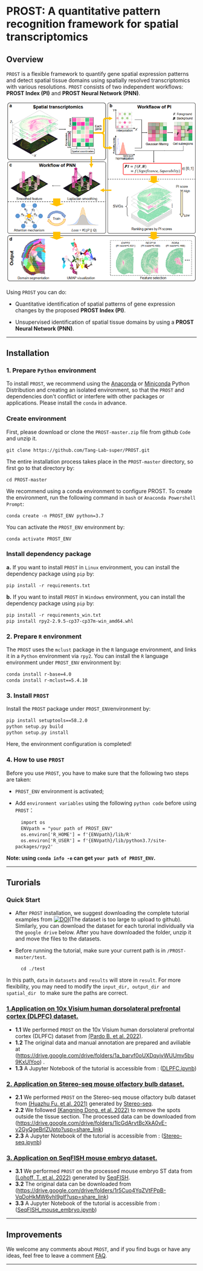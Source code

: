 # PROST: A quantitative pattern recognition framework for spatial transcriptomics 
## Overview
`PROST` is a flexible framework to quantify gene spatial expression patterns and detect spatial tissue domains using spatially resolved transcriptomics with various resolutions. `PROST` consists of two independent workflows: **PROST Index (PI)** and **PROST Neural Network (PNN)**. 


![figure1](./docs/imgs/figure/figure1.png)

Using `PROST` you can do:
* Quantitative identification of spatial patterns of gene expression changes by the proposed **PROST Index (PI)**.

* Unsupervised identification of spatial tissue domains by using a **PROST Neural Network (PNN)**. 
---

## Installation
### 1. Prepare `Python` environment
To install `PROST`, we recommend using the [Anaconda](https://anaconda.org/) or [Miniconda](https://docs.conda.io/en/latest/miniconda.html) Python Distribution and creating an isolated environment, so that the `PROST` and dependencies don't conflict or interfere with other packages or applications. Please install the `conda` in advance. 


### Create environment 
First, please download or clone the `PROST-master.zip` file from github `Code` and unzip it. 

    git clone https://github.com/Tang-Lab-super/PROST.git

The entire installation process takes place in the `PROST-master` directory, so first go to that directory by:
   
    cd PROST-master

We recommend using a conda environment to configure PROST. To create the environment, run the following command in `bash` or `Anaconda Powershell Prompt`:

    conda create -n PROST_ENV python=3.7


You can activate the `PROST_ENV` environment by: 

    conda activate PROST_ENV

### Install dependency package 
**a.** If you want to install `PROST` in `Linux` environment, you can install the dependency package using `pip` by:
   
    pip install -r requirements.txt

**b.** If you want to install `PROST` in `Windows` environment, you can install the dependency package using `pip` by:

    pip install -r requirements_win.txt
    pip install rpy2-2.9.5-cp37-cp37m-win_amd64.whl

### 2. Prepare `R` environment
The `PROST` uses the `mclust` package in the `R` language environment, and links it in a `Python` environment via `rpy2`. You can install the `R` language environment under `PROST_ENV` environment by:

    conda install r-base=4.0
    conda install r-mclust==5.4.10

### 3. Install `PROST`
Install the `PROST` package under `PROST_ENV`environment by:

    pip install setuptools==58.2.0
    python setup.py build
    python setup.py install

Here, the environment configuration is completed! 

### 4. How to use `PROST`
Before you use `PROST`, you have to make sure that the following two steps are taken:  
* `PROST_ENV` environment is activated; 
* Add `environment variables` using the following `python code` before using `PROST`：

        import os
        ENVpath = "your path of PROST_ENV"  
        os.environ['R_HOME'] = f'{ENVpath}/lib/R'
        os.environ['R_USER'] = f'{ENVpath}/lib/python3.7/site-packages/rpy2'

**Note: using `conda info -e` can get `your path of PROST_ENV`.**

---

## Turorials
### Quick Start
* After `PROST` installation, we suggest downloading the complete tutorial examples from [![DOI](https://zenodo.org/badge/DOI/10.5281/zenodo.7824815.svg)](https://doi.org/10.5281/zenodo.7824815)(The dataset is too large to upload to github). Similarly, you can download the dataset for each turorial individually via the `google drive` below. After you have downloaded the folder, unzip it and move the files to the datasets.

* Before running the tutorial, make sure your current path is in `/PROST-master/test`.

        cd ./test

In this path, `data` in `datasets` and `results` will store in `result`. For more flexibility, you may need to modify the `input_dir, output_dir and spatial_dir ` to make sure the paths are correct.

### [1.Application on 10x Visium human dorsolateral prefrontal cortex (DLPFC) dataset.](./docs/tutorials/DLPFC.md "In this vignette, we analyzed tissue section from the human dorsolateral prefrontal cortex (DLPFC) 10x Visium ST dataset, which was manually annotated as the cortical layers and white matter (WM)") 
* **1.1** We performed `PROST` on the 10x Visium human dorsolateral prefrontal cortex (DLPFC) dataset from [(Pardo B. et al. 2022)](https://doi.org/10.1186/s12864-022-08601-w).
* **1.2** The original data and manual annotation are prepared and aviliable at (https://drive.google.com/drive/folders/1a_barvf0oUXDqyivWUUmv5bu9KxUlYoo) .
* **1.3** A Jupyter Notebook of the tutorial is accessible from : ([DLPFC.ipynb](./docs/vignettes/DLPFC.ipynb))

### [2. Application on Stereo-seq mouse olfactory bulb dataset.](./docs/tutorials/Stereo-seq.md "In this vignette, we analysis an ST dataset with cellular resolution (~14 μm in diameter per spot) generated by the Stereo-seq platform from mouse olfactory bulb tissue (add citation) to evaluate the performance of PROST on ST datasets with single-cell resolution.")
* **2.1** We performed `PROST` on the Stereo-seq mouse olfactory bulb dataset from [(Huazhu Fu. et al. 2021)](https://doi.org/10.1101/2021.06.15.448542) generated by [Stereo-seq](https://doi.org/10.1016/j.cell.2022.04.003).
* **2.2** We followed [(Kangning Dong. et al. 2022)](https://doi.org/10.1038/s41467-022-29439-6) to remove the spots outside the tissue section. The processed data can be downloaded from (https://drive.google.com/drive/folders/1lcGdArvtBcXkA0vE-v2GyQgeBrlZUpto?usp=share_link)
* **2.3** A Jupyter Notebook of the tutorial is accessible from : ([Stereo-seq.ipynb](./docs/vignettes/Stereo-seq.ipynb))

### [3. Application on SeqFISH mouse embryo dataset.](./docs/tutorials/SeqFISH_mouse_embryo.md "In this vignette, we applied PROST onto a SeqFISH-profiled dataset to evaluate its general applicability.")
* **3.1** We performed `PROST` on the processed mouse embryo ST data from [(Lohoff, T. et al. 2022)](https://doi.org/10.1038/s41587-021-01006-2) generated by [SeqFISH](https://spatial.caltech.edu/seqfish/).
* **3.2** The original data can be downloaded from (https://drive.google.com/drive/folders/1r5Cuo4YqZVtFPpB-VqDoHkMW6vhl9glf?usp=share_link)
* **3.3** A Jupyter Notebook of the tutorial is accessible from : ([SeqFISH_mouse_embryo.ipynb](./docs/vignettes/SeqFISH_mouse_embryo.ipynb))

---

## Improvements
We welcome any comments about `PROST`, and if you find bugs or have any ideas, feel free to leave a comment [FAQ](https://github.com/Tang-Lab-super/PROST/labels/FAQ).

---


